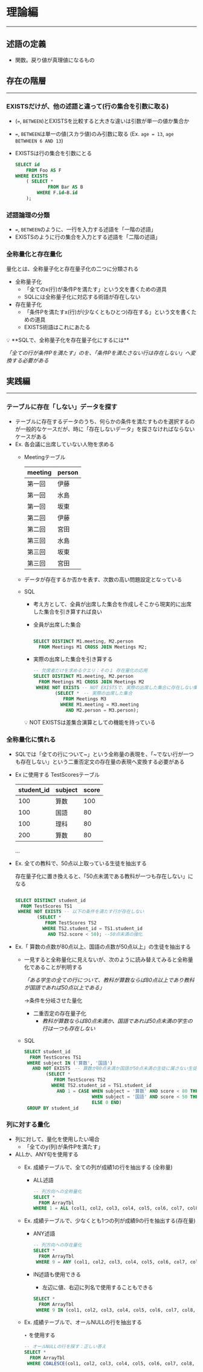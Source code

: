 # 理論編

---

## 述語の定義

- 関数。戻り値が真理値になるもの

## 存在の階層

---

### EXISTSだけが、他の述語と違って(行の集合を引数に取る)

- (`=`, `BETWEEN`)とEXISTSを比較すると大きな違いは引数が単一の値か集合か
- `=`, `BETWEEN`は単一の値(スカラ値)のみ引数に取る (Ex. `age = 13`, `age BETWHEEN 6 AND 13`)
- EXISTSは行の集合を引数にとる
    
    ```sql
    SELECT id
    	FROM Foo AS F
    WHERE EXISTS
    	( SELECT *
    			FROM Bar AS B
    		WHERE F.id=B.id
    	);
    ```
    

### 述語論理の分類

- `=`, `BETWEEN`のように、一行を入力する述語を「一階の述語」
- EXISTSのように行の集合を入力とする述語を「二階の述語」

### 全称量化と存在量化

量化とは、全称量子化と存在量子化の二つに分類される

- 全称量子化
    - 「全てのx(行)が条件Pを満たす」という文を書くための道具
    - SQLには全称量子化に対応する術語が存在しない
- 存在量子化
    - 「条件Pを満たすx(行)が(少なくともひとつ)存在する」という文を書くための道具
    - EXISTS術語はこれにあたる

<aside>
💡 **SQLで、全称量子化を存在量子化にするには**

*「全ての行が条件Pを満たす」のを、「条件Pを満たさない行は存在しない」へ変換する必要がある*

</aside>

## 実践編

---

### テーブルに存在「しない」データを探す

- テーブルに存在するデータのうち、何らかの条件を満たすものを選択するのが一般的なケースだが、時に「存在しないデータ」を探さなければならないケースがある
- Ex. 各会議に出席していない人物を求める
    - Meetingテーブル
        
        
        | meeting | person |
        | --- | --- |
        | 第一回 | 伊藤 |
        | 第一回 | 水島 |
        | 第一回 | 坂東 |
        | 第二回 | 伊藤 |
        | 第二回 | 宮田 |
        | 第三回 | 水島 |
        | 第三回 | 坂東 |
        | 第三回 | 宮田 |
    - データが存在するか否かを表す、次数の高い問題設定となっている
    - SQL
        - 考え方として、全員が出席した集合を作成しそこから現実的に出席した集合を引き算すれば良い
        - 全員が出席した集合
            
            ```sql
            
            SELECT DISTINCT M1.meeting, M2.person
              FROM Meetings M1 CROSS JOIN Meetings M2;
            ```
            
        - 実際の出席した集合を引き算する
            
            ```sql
            -- 欠席者だけを求めるクエリ：その１ 存在量化の応用
            SELECT DISTINCT M1.meeting, M2.person
              FROM Meetings M1 CROSS JOIN Meetings M2
             WHERE NOT EXISTS -- NOT EXISTSで、実際の出席した集合に存在しない集合とtなる
                    (SELECT *　-- 実際の出席した集合
                       FROM Meetings M3
                      WHERE M1.meeting = M3.meeting
                        AND M2.person = M3.person);
            ```
            
        
        <aside>
        💡 NOT EXISTSは差集合演算としての機能を持っている
        
        </aside>
        

### 全称量化に慣れる

- SQLでは「全ての行について~」という全称量の表現を、「~でない行が一つも存在しない」という二重否定文の存在量の表現へ変換する必要がある
- Ex に使用する TestScoresテーブル
    
    
    | student_id | subject | score |
    | --- | --- | --- |
    | 100 | 算数 | 100 |
    | 100 | 国語 | 80 |
    | 100 | 理科 | 80 |
    | 200 | 算数 | 80 |
    
    …
    
- Ex. 全ての教科で、50点以上取っている生徒を抽出する
    
    存在量子化に置き換えると、「50点未満である教科が一つも存在しない」になる
    
    ```sql
    
    SELECT DISTINCT student_id
      FROM TestScores TS1
     WHERE NOT EXISTS -- 以下の条件を満たす行が存在しない
            (SELECT *
               FROM TestScores TS2
              WHERE TS2.student_id = TS1.student_id
                AND TS2.score < 50); --50点未満の強化
    ```
    
- Ex.「 算数の点数が80点以上、国語の点数が50点以上」の生徒を抽出する
    - 一見すると全称量化に見えないが、次のように読み替えてみると全称量化であることが判明する
        
        *「ある学生の全ての行について、教科が算数ならば80点以上であり教科が国語であれば50点以上である」*
        
        →条件を分岐させた量化
        
        - 二重否定の存在量子化
            - *教科が算数ならば80点未満か、国語であれば50点未満の学生の行は一つも存在しない*
    - SQL
        
        ```sql
        SELECT student_id
          FROM TestScores TS1
         WHERE subject IN ('算数', '国語')
           AND NOT EXISTS　-- 算数が80点未満か国語が50点未満の生徒に属さない生徒
                (SELECT *
                   FROM TestScores TS2
                  WHERE TS2.student_id = TS1.student_id
                    AND 1 = CASE WHEN subject = '算数' AND score < 80 THEN 1
                                 WHEN subject = '国語' AND score < 50 THEN 1
                                 ELSE 0 END)
         GROUP BY student_id
        ```
        

### 列に対する量化

- 列に対して、量化を使用したい場合
    - 「全てのy(列)が条件Pを満たす」
- ALLか、ANY句を使用する
    - Ex. 成績テーブルで、全ての列が成績1の行を抽出する (全称量)
        - ALL述語
            
            ```sql
            -- 列方向への全称量化
            SELECT *
              FROM ArrayTbl
            WHERE 1 = ALL (col1, col2, col3, col4, col5, col6, col7, col8, col9, col10);
            ```
            
    - Ex. 成績テーブルで、少なくとも1つの列が成績9の行を抽出する(存在量)
        - ANY述語
            
            ```sql
            -- 列方向への存在量化
            SELECT *
              FROM ArrayTbl
             WHERE 9 = ANY (col1, col2, col3, col4, col5, col6, col7, col8, col9, col10);
            ```
            
        - IN述語も使用できる
            - 左辺に値、右辺に列名で使用することもできる
            
            ```sql
            SELECT *
              FROM ArrayTbl
             WHERE 9 IN (col1, col2, col3, col4, col5, col6, col7, col8, col9, col10);
            ```
            
    - Ex. 成績テーブルで、オールNULLの行を抽出する
        
        ‣ を使用する
        
        ```sql
        -- オールNULLの行を探す：正しい答え
        SELECT *
          FROM ArrayTbl
         WHERE COALESCE(col1, col2, col3, col4, col5, col6, col7, col8, col9, col10) IS NULL;
        ```